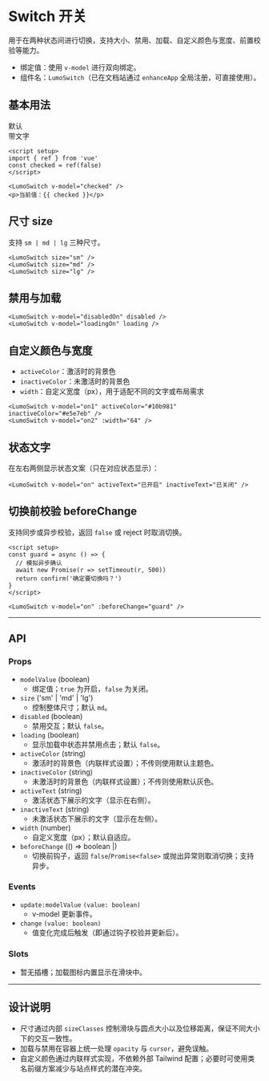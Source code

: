 # Switch 开关

用于在两种状态间进行切换，支持大小、禁用、加载、自定义颜色与宽度、前置校验等能力。

- 绑定值：使用 `v-model` 进行双向绑定。
- 组件名：`LumoSwitch`（已在文档站通过 `enhanceApp` 全局注册，可直接使用）。

## 基本用法
<div class="flex items-center gap-8">
  <div class="flex items-center gap-2">
    <span class="text-sm text-gray-600">默认</span>
    <LumoSwitch  />
  </div>
  <div class="flex items-center gap-2">
    <span class="text-sm text-gray-600">带文字</span>
    <LumoSwitch activeText="开启" inactiveText="关闭" />
  </div>
</div>

```vue
<script setup>
import { ref } from 'vue'
const checked = ref(false)
</script>

<LumoSwitch v-model="checked" />
<p>当前值：{{ checked }}</p>
```

## 尺寸 size

支持 `sm | md | lg` 三种尺寸。

```vue
<LumoSwitch size="sm" />
<LumoSwitch size="md" />
<LumoSwitch size="lg" />
```

## 禁用与加载

```vue
<LumoSwitch v-model="disabledOn" disabled />
<LumoSwitch v-model="loadingOn" loading />
```

## 自定义颜色与宽度

- `activeColor`：激活时的背景色
- `inactiveColor`：未激活时的背景色
- `width`：自定义宽度（px），用于适配不同的文字或布局需求

```vue
<LumoSwitch v-model="on1" activeColor="#10b981" inactiveColor="#e5e7eb" />
<LumoSwitch v-model="on2" :width="64" />
```

## 状态文字

在左右两侧显示状态文案（只在对应状态显示）：

```vue
<LumoSwitch v-model="on" activeText="已开启" inactiveText="已关闭" />
```

## 切换前校验 beforeChange

支持同步或异步校验，返回 `false` 或 reject 时取消切换。

```vue
<script setup>
const guard = async () => {
  // 模拟异步确认
  await new Promise(r => setTimeout(r, 500))
  return confirm('确定要切换吗？')
}
</script>

<LumoSwitch v-model="on" :beforeChange="guard" />
```

---

## API

### Props

- `modelValue` (boolean)
  - 绑定值；`true` 为开启，`false` 为关闭。
- `size` ('sm' | 'md' | 'lg')
  - 控制整体尺寸；默认 `md`。
- `disabled` (boolean)
  - 禁用交互；默认 `false`。
- `loading` (boolean)
  - 显示加载中状态并禁用点击；默认 `false`。
- `activeColor` (string)
  - 激活时的背景色（内联样式设置）；不传则使用默认主题色。
- `inactiveColor` (string)
  - 未激活时的背景色（内联样式设置）；不传则使用默认灰色。
- `activeText` (string)
  - 激活状态下展示的文字（显示在右侧）。
- `inactiveText` (string)
  - 未激活状态下展示的文字（显示在左侧）。
- `width` (number)
  - 自定义宽度（px）；默认自适应。
- `beforeChange` (() => boolean |)
  - 切换前钩子，返回 `false`/`Promise<false>` 或抛出异常则取消切换；支持异步。

### Events

- `update:modelValue` `(value: boolean)`
  - v-model 更新事件。
- `change` `(value: boolean)`
  - 值变化完成后触发（即通过钩子校验并更新后）。

### Slots

- 暂无插槽；加载图标内置显示在滑块中。

---

## 设计说明

- 尺寸通过内部 `sizeClasses` 控制滑块与圆点大小以及位移距离，保证不同大小下的交互一致性。
- 加载与禁用在容器上统一处理 `opacity` 与 `cursor`，避免误触。
- 自定义颜色通过内联样式实现，不依赖外部 Tailwind 配置；必要时可使用类名前缀方案减少与站点样式的潜在冲突。